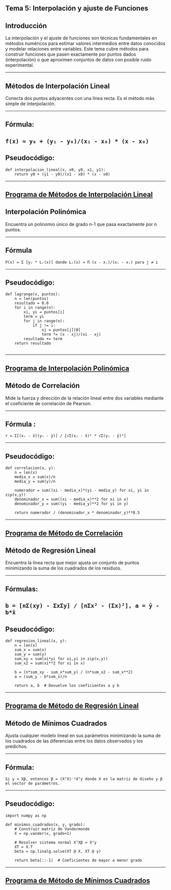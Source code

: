Tema 5: Interpolación y ajuste de Funciones
----------------
Introducción
----------------

La interpolación y el ajuste de funciones son técnicas fundamentales en métodos numéricos para estimar valores intermedios entre datos conocidos y modelar relaciones entre variables. Este tema cubre métodos para construir funciones que pasen exactamente por puntos dados (interpolación) o que aproximen conjuntos de datos con posible ruido experimental.

----------------
Métodos de Interpolación Lineal
----------------

Conecta dos puntos adyacentes con una línea recta. Es el método más simple de interpolación.

----------------
Fórmula:
----------------

`f(x) ≈ y₀ + (y₁ - y₀)/(x₁ - x₀) * (x - x₀)`
----------------
Pseudocódigo:
----------------
```
def interpolacion_lineal(x, x0, y0, x1, y1):
    return y0 + (y1 - y0)/(x1 - x0) * (x - x0)
```
----------------
[Programa de Métodos de Interpolación Lineal](https://github.com/america456/MetodosNumericos/blob/00bfab23501f40d9501261db4a4970f5df923099/src/Tema5/InterpolacionLineal.java
)
-----------------
Interpolación Polinómica 
----------------

Encuentra un polinomio único de grado n-1 que pasa exactamente por n puntos.

----------------
Fórmula 
----------------

`P(x) = Σ [yᵢ * Lᵢ(x)]
donde Lᵢ(x) = Π (x - xⱼ)/(xᵢ - xⱼ) para j ≠ i`

----------------
Pseudocódigo:
---------------
```
def lagrange(x, puntos):
    n = len(puntos)
    resultado = 0.0
    for i in range(n):
        xi, yi = puntos[i]
        term = yi
        for j in range(n):
            if j != i:
                xj = puntos[j][0]
                term *= (x - xj)/(xi - xj)
        resultado += term
    return resultado
    
```
----------------
[Programa de Interpolación Polinómica](https://github.com/america456/MetodosNumericos/blob/00bfab23501f40d9501261db4a4970f5df923099/src/Tema5/InterpolacionPolinomica.java
)
----------------
Método de Correlación
----------------

Mide la fuerza y dirección de la relación lineal entre dos variables mediante el coeficiente de correlación de Pearson.

----------------
Fórmula :
----------------

`r = Σ[(xᵢ - x̄)(yᵢ - ȳ)] / [√Σ(xᵢ - x̄)² * √Σ(yᵢ - ȳ)²]`

----------------
Pseudocódigo:
----------------
```
def correlacion(x, y):
    n = len(x)
    media_x = sum(x)/n
    media_y = sum(y)/n
    
    numerador = sum((xi - media_x)*(yi - media_y) for xi, yi in zip(x,y))
    denominador_x = sum((xi - media_x)**2 for xi in x)
    denominador_y = sum((yi - media_y)**2 for yi in y)
    
    return numerador / (denominador_x * denominador_y)**0.5
```
----------------
[Programa de Método de Correlación](https://github.com/america456/MetodosNumericos/blob/00bfab23501f40d9501261db4a4970f5df923099/src/Tema5/MetodoCorrelacion.java)
----------------
Método de Regresión Lineal
----------------

Encuentra la línea recta que mejor ajusta un conjunto de puntos minimizando la suma de los cuadrados de los residuos.

----------------
Fórmulas:
----------------
`b = [nΣ(xy) - ΣxΣy] / [nΣx² - (Σx)²],
a = ȳ - b*x̄`
----------------
Pseudocódigo:
----------------
```
def regresion_lineal(x, y):
    n = len(x)
    sum_x = sum(x)
    sum_y = sum(y)
    sum_xy = sum(xi*yi for xi,yi in zip(x,y))
    sum_x2 = sum(xi**2 for xi in x)
    
    b = (n*sum_xy - sum_x*sum_y) / (n*sum_x2 - sum_x**2)
    a = (sum_y - b*sum_x)/n
    
    return a, b  # Devuelve los coeficientes a y b
```
---------------------------
[Programa de Método de Regresión Lineal](https://github.com/america456/MetodosNumericos/blob/00bfab23501f40d9501261db4a4970f5df923099/src/Tema5/MetodoDeRegresion.java)
----------------------------
Método de Mínimos Cuadrados 
-----------------------------

Ajusta cualquier modelo lineal en sus parámetros minimizando la suma de los cuadrados de las diferencias entre los datos observados y los predichos.

---------------------
Fórmula:
----------------------

`Si y ≈ Xβ, entonces β = (XᵀX)⁻¹Xᵀy
donde X es la matriz de diseño y β el vector de parámetros.`

----------------
Pseudocódigo:
-----------------
```
import numpy as np

def minimos_cuadrados(x, y, grado):
    # Construir matriz de Vandermonde
    X = np.vander(x, grado+1)
    
    # Resolver sistema normal XᵀXβ = Xᵀy
    XT = X.T
    beta = np.linalg.solve(XT @ X, XT @ y)
    
    return beta[::-1]  # Coeficientes de mayor a menor grado

```
--------------------
[Programa de Método de Mínimos Cuadrados](https://github.com/america456/MetodosNumericos/blob/00bfab23501f40d9501261db4a4970f5df923099/src/Tema5/MetodoMinimosCuadrados.java
) 
---------------------
